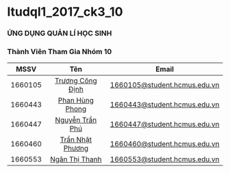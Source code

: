 # ltudql1_2017_ck3_10
### ỨNG DỤNG QUẢN LÍ HỌC SINH
### Thành Viên Tham Gia Nhóm 10
| MSSV         | Tên                                                                 | Email                        |
| -------------|:-------------------------------------------------------------------:| :---------------------------:|
| 1660105      | [Trương Công Định](https://www.facebook.com/dinh.truong98)          | 1660105@student.hcmus.edu.vn |
| 1660443      | [Phan Hùng Phong](https://www.facebook.com/hungphongMG)             | 1660443@student.hcmus.edu.vn |
| 1660447      | [Nguyễn Trần Phú](https://www.facebook.com/WTFnhincailozWTF)        | 1660447@student.hcmus.edu.vn |
| 1660460      | [Trần Nhật Phương](https://www.facebook.com/nhatphuong.tran.5)      | 1660460@student.hcmus.edu.vn |
| 1660553      | [Ngân Thị Thanh](https://www.facebook.com/thanhthanh.ngan.14)       | 1660553@student.hcmus.edu.vn |
